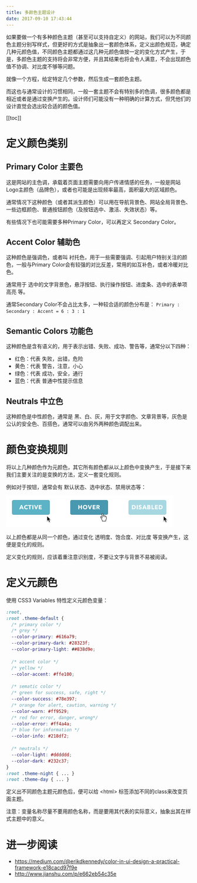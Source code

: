 ```yaml
---
title: 多颜色主题设计
date: 2017-09-10 17:43:44
---
```

如果要做一个有多种颜色主题（甚至可以支持自定义）的网站，我们可以为不同颜色主题分别写样式，但更好的方式是抽象出一套颜色体系，定义出颜色规范，确定几种元颜色值，不同颜色主题都通过这几种元颜色值按一定的变化方式产生，于是，多颜色主题的支持将会非常方便，并且其结果也将会令人满意，不会出现颜色值不协调、对比度不够等问题。

就像一个方程，给定特定几个参数，然后生成一套颜色主题。

而这也与通常设计的习惯相同，一般一套主题不会有特别多的色调，很多颜色都是相近或者是通过变换产生的。设计师们可能没有一种明确的计算方式，但凭他们的设计直觉会选出较合适的颜色值。

<!--more-->

[[toc]]

# 定义颜色类别

## Primary Color 主要色
这是网站的主色调，承载着页面主题需要向用户传递情感的任务，一般是网站Logo主颜色（品牌色），或者也可能是出现频率最高，面积最大的区域颜色。

通常情况下这种颜色（或者其派生颜色）可以用在导航背景色、网站全局背景色、一些边框颜色、普通按钮颜色（及按钮选中、激活、失效状态）等。

有些情况下也可能需要多种Primary Color，可以再定义 Secondary Color。
## Accent Color 辅助色
这种颜色是强调色，或者叫 衬托色，用于一些需要强调、引起用户特别关注的颜色，一般与Primary Color会有较强的对比反差，常用的如互补色，或者冷暖对比色。

通常用于 选中的文字背景色，悬浮按钮、执行操作按钮、进度条、选中的表单项高亮 等。

通常Secondary Color不会占比太多，一种较合适的颜色分布是： `Primary : Secondary : Accent = 6 : 3 : 1`
## Semantic Colors 功能色

这种颜色是含有语义的，用于表示出错、失败、成功、警告等，通常分以下四种：

- 红色：代表 失败，出错，危险
- 黄色：代表 警告，注意，小心
- 绿色：代表 成功，安全，通行
- 蓝色：代表 普通中性提示信息

## Neutrals 中立色
这种颜色是中性颜色，通常是 黑、白、灰，用于文字颜色、文章背景等，灰色是公认的安全色、百搭色，通常可以由另外两种颜色调配出来。

# 颜色变换规则
将以上几种颜色作为元颜色，其它所有颜色都从以上颜色中变换产生，于是接下来我们主要关注的是变换的方法，定义一套变化规则。

例如对于按钮，通常会有 默认状态、选中状态、禁用状态等：

![](https://raw.githubusercontent.com/ijse/assets/pic/imgs/20190207001411.png)

以上颜色都是从同一个颜色，通过变化 透明度、饱合度、对比度 等变换产生，这便是变化的规则。

定义变化的规则，应该着重注意识别度，不要让文字与背景不易被阅读。
# 定义元颜色
使用 CSS3 Variables 特性定义元颜色变量：

```css
:root,
:root .theme-default {
  /* primary color */
  /* grey */
  --color-primary: #616a79;
  --color-primary-dark: #28323f;
  --color-primary-light: ##838d9e;

  /* accent color */
  /* yellow */
  --color-accent: #ffe100;

  /* sematic color */
  /* green for success, safe, right */
  --color-success: #78e397;
  /* orange for alert, caution, warning */
  --color-warn: #ff9529;
  /* red for error, danger, wrong*/
  --color-error: #ff4a4a;
  /* blue for information */
  --color-info: #218df2;

  /* neutrals */
  --color-light: #dddddd;
  --color-dark: #232c37;
}
:root .theme-night { ... }
:root .theme-day { ... }
```


定义出不同颜色主题元颜色后，便可以给 &lt;html&gt; 标签添加不同的class来改变页面主题。

注意：变量名称尽量不要用颜色名称，而是要用其代表的实际意义，抽象出其在样式主题中的意义。
# 进一步阅读
- https://medium.com/@erikdkennedy/color-in-ui-design-a-practical-framework-e18cacd97f9e
- http://www.jianshu.com/p/e662eb54c35e
